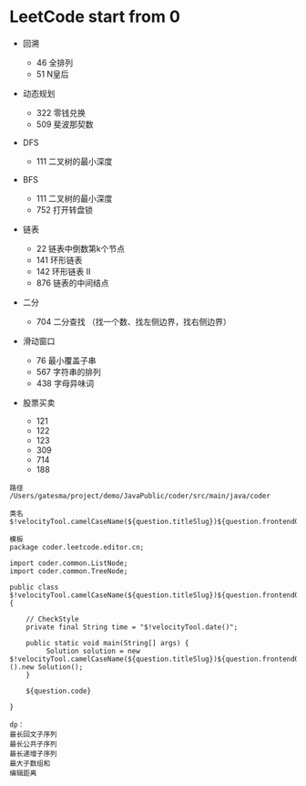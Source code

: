# LeetCode start from 0

- 回溯
	- 46 全排列
	- 51 N皇后


- 动态规划
	- 322 零钱兑换
	- 509 斐波那契数


- DFS
	- 111 二叉树的最小深度


- BFS
	- 111 二叉树的最小深度
	- 752 打开转盘锁


- 链表
	- 22 链表中倒数第k个节点
	- 141 环形链表
	- 142 环形链表 II
	- 876 链表的中间结点


- 二分
	- 704 二分查找 （找一个数、找左侧边界，找右侧边界）

- 滑动窗口
	- 76 最小覆盖子串
	- 567 字符串的排列
	- 438 字母异味词

- 股票买卖
	- 121
	- 122
	- 123
	- 309
	- 714
	- 188

```
路径
/Users/gatesma/project/demo/JavaPublic/coder/src/main/java/coder

类名
$!velocityTool.camelCaseName(${question.titleSlug})${question.frontendQuestionId}

模板
package coder.leetcode.editor.cn;

import coder.common.ListNode;
import coder.common.TreeNode;

public class $!velocityTool.camelCaseName(${question.titleSlug})${question.frontendQuestionId} {
    
    // CheckStyle
    private final String time = "$!velocityTool.date()";

    public static void main(String[] args) {
         Solution solution = new $!velocityTool.camelCaseName(${question.titleSlug})${question.frontendQuestionId}().new Solution();
    }
    
    ${question.code}
    
}
```

```
dp：
最长回文子序列
最长公共子序列
最长递增子序列
最大子数组和
编辑距离


```


